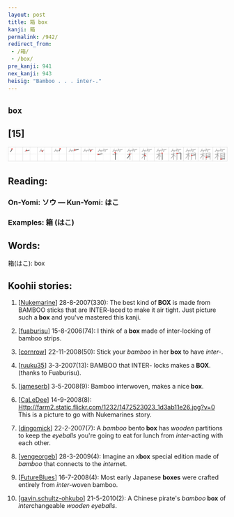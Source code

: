 ```yaml
---
layout: post
title: 箱 box
kanji: 箱
permalink: /942/
redirect_from:
 - /箱/
 - /box/
pre_kanji: 941
nex_kanji: 943
heisig: "Bamboo . . . inter-."
---
```


## `box`

## [15]

<div class="stroke"><img src="../images/E7AEB1.png" /></div>

## Reading:

### On-Yomi: ソウ &mdash; Kun-Yomi: はこ

### Examples: 箱 (はこ)

## Words:

箱(はこ): box

## Koohii stories:

1) [<a href="http://kanji.koohii.com/profile/Nukemarine">Nukemarine</a>] 28-8-2007(330): The best kind of<strong> BOX</strong> is made from BAMBOO sticks that are INTER-laced to make it air tight. Just picture such a<strong> box</strong> and you&#039;ve mastered this kanji. 

2) [<a href="http://kanji.koohii.com/profile/fuaburisu">fuaburisu</a>] 15-8-2006(74): I think of a<strong> box</strong> made of inter-locking of bamboo strips. 

3) [<a href="http://kanji.koohii.com/profile/cornrow">cornrow</a>] 22-11-2008(50): Stick your <em>bamboo</em> in her<strong> box</strong> to have <em>inter-</em>. 

4) [<a href="http://kanji.koohii.com/profile/ruuku35">ruuku35</a>] 3-3-2007(13): BAMBOO that INTER- locks makes a<strong> BOX</strong>. (thanks to Fuaburisu). 

5) [<a href="http://kanji.koohii.com/profile/jameserb">jameserb</a>] 3-5-2008(9): Bamboo interwoven, makes a nice<strong> box</strong>. 

6) [<a href="http://kanji.koohii.com/profile/CaLeDee">CaLeDee</a>] 14-9-2008(8): <a href="Http://farm2.static.flickr.com/1232/1472523023_1d3ab11e26.jpg?v=0">Http://farm2.static.flickr.com/1232/1472523023_1d3ab11e26.jpg?v=0</a> This is a picture to go with Nukemarines story. 

7) [<a href="http://kanji.koohii.com/profile/dingomick">dingomick</a>] 22-2-2007(7): A <em>bamboo</em> bento<strong> box</strong> has <em>wooden</em> partitions to keep the <em>eyeballs</em> you&#039;re going to eat for lunch from <em>inter-</em>acting with each other. 

8) [<a href="http://kanji.koohii.com/profile/vengeorgeb">vengeorgeb</a>] 28-3-2009(4): Imagine an x<strong>box</strong> special edition made of <em>bamboo</em> that connects to the <em>inter</em>net. 

9) [<a href="http://kanji.koohii.com/profile/FutureBlues">FutureBlues</a>] 16-7-2008(4): Most early Japanese <strong>boxes</strong> were crafted entirely from <em>inter-</em>woven bamboo. 

10) [<a href="http://kanji.koohii.com/profile/gavin.schultz-ohkubo">gavin.schultz-ohkubo</a>] 21-5-2010(2): A Chinese pirate&#039;s <em>bamboo</em><strong> box</strong> of <em>inter</em>changeable <em>wooden eyeballs</em>. 
